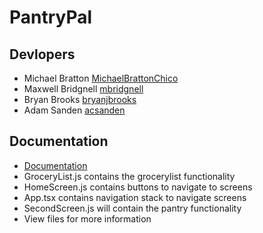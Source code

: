 # PantryPal

## Devlopers
- Michael Bratton [MichaelBrattonChico](https://github.com/MichaelBrattonChico)
- Maxwell Bridgnell [mbridgnell](https://github.com/mbridgnell)
- Bryan Brooks [bryanjbrooks](https://github.com/bryanjbrooks)
- Adam Sanden [acsanden](https://github.com/acsanden)

## Documentation
- [Documentation](Documentation/README.md)
- GroceryList.js contains the grocerylist functionality
- HomeScreen.js contains buttons to navigate to screens
- App.tsx contains navigation stack to navigate screens
- SecondScreen.js will contain the pantry functionality
- View files for more information